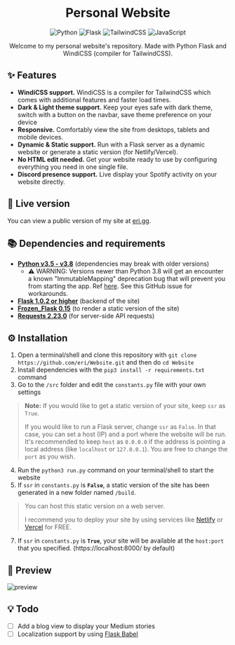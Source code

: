 <h1 align="center">Personal Website</h1>
<p align="center">
<img alt="Python" src="https://img.shields.io/badge/python-%2314354C.svg?&style=for-the-badge&logo=python&logoColor=white"/>
<img alt="Flask" src="https://img.shields.io/badge/flask-%23000.svg?&style=for-the-badge&logo=flask&logoColor=white"/>
<img alt="TailwindCSS" src="https://img.shields.io/badge/tailwindcss-%2338B2AC.svg?&style=for-the-badge&logo=tailwind-css&logoColor=white"/>
<img alt="JavaScript" src="https://img.shields.io/badge/javascript-%23323330.svg?&style=for-the-badge&logo=javascript&logoColor=%23F7DF1E"/>
</p>
<p align="center">Welcome to my personal website's repository. Made with Python Flask and WindiCSS (compiler for TailwindCSS).</p>


## ✨ Features
* **WindiCSS support.** WindiCSS is a compiler for TailwindCSS which comes with additional features and faster load times.
* **Dark & Light theme support.** Keep your eyes safe with dark theme, switch with a button on the navbar, save theme preference on your device
* **Responsive.** Comfortably view the site from desktops, tablets and mobile devices.
* **Dynamic & Static support.** Run with a Flask server as a dynamic website or generate a static version (for Netlify/Vercel).
* **No HTML edit needed.** Get your website ready to use by configuring everything you need in one single file.
* **Discord presence support.** Live display your Spotify activity on your website directly.

## 🔎 Live version
You can view a public version of my site at [eri.gg](https://eri.gg).

## 📚 Dependencies and requirements
- [**Python v3.5 - v3.8**](https://www.python.org/downloads/) (dependencies may break with older versions)
  - ⚠️ WARNING: Versions newer than Python 3.8 will get an encounter a known "ImmutableMapping" deprecation bug that will prevent you from starting the app. Ref [here](https://github.com/tensorflow/tensorboard/issues/5478). See this GitHub issue for workarounds.
- [**Flask 1.0.2 or higher**](https://flask.palletsprojects.com/en/1.1.x/installation/) (backend of the site)
- [**Frozen_Flask 0.15**](https://pythonhosted.org/Frozen-Flask/#installation) (to render a static version of the site)
- [**Requests 2.23.0**](https://docs.python-requests.org/en/master/user/install/) (for server-side API requests)


## ⚙️ Installation
1. Open a terminal/shell and clone this repository with `git clone https://github.com/eri/Website.git` and then do `cd Website`
2. Install dependencies with the `pip3 install -r requirements.txt` command
3. Go to the `/src` folder and edit the `constants.py` file with your own settings
> **Note:** If you would like to get a static version of your site, keep `ssr` as `True`.
> 
> If you would like to run a Flask server, change `ssr` as `False`. In that case, you can set a host (IP) and a port where the website will be run. It's recommended to keep `host` as `0.0.0.0` if the address is pointing a local address (like `localhost` or `127.0.0.1`). You are free to change the `port` as you wish.
4. Run the `python3 run.py` command on your terminal/shell to start the website
5. If `ssr` in `constants.py` is **`False`**, a static version of the site has been generated in a new folder named `/build`.
> You can host this static version on a web server.
> 
> I recommend you to deploy your site by using services like [Netlify](https://netlify.com) or [Vercel](https://vercel.com/) for FREE.
7. If `ssr` in `constants.py` is **`True`**, your site will be available at the `host:port` that you specified. (https://localhost:8000/ by default)

## 📸 Preview
![preview](https://i.imgur.com/v7Q9R6v.png)

## 💡 Todo
- [ ] Add a blog view to display your Medium stories
- [ ] Localization support by using [Flask Babel](https://flask-babel.tkte.ch/)
